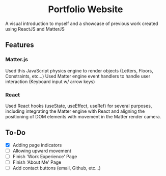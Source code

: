 <h1 align="center">
  Portfolio Website
</h1>

A visual introduction to myself and a showcase of previous work created using ReactJS and MatterJS

## Features

### Matter.js
Used this JavaScript physics engine to render objects (Letters, Floors, Constraints, etc...)
Used Matter engine event handlers to handle user interaction (Keyboard input w/ arrow keys)

### React
Used React hooks (useState, useEffect, useRef) for several purposes, including integrating the Matter engine with React and aligning the positioning of DOM elements with movement in the Matter render camera.

## To-Do
- [x] Adding page indicators
- [ ] Allowing upward movement
- [ ] Finish 'Work Experience' Page
- [ ] Finish 'About Me' Page
- [ ] Add contact buttons (email, Github, etc...)
